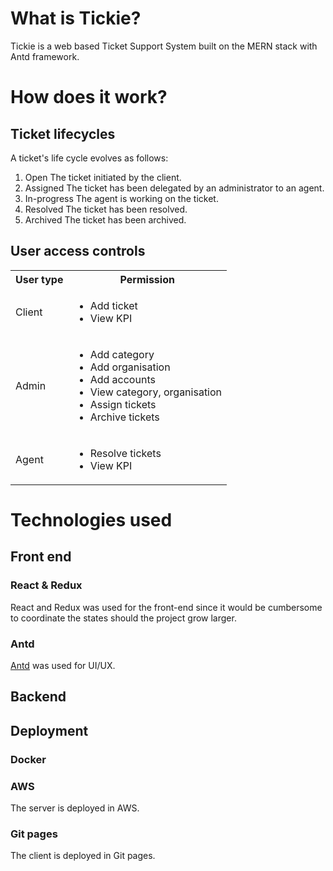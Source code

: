 # What is Tickie?
Tickie is a web based Ticket Support System built on the MERN stack with Antd framework.

# How does it work?
## Ticket lifecycles
A ticket's life cycle evolves as follows:
1. Open
The ticket initiated by the client.
2. Assigned
The ticket has been delegated by an administrator to an agent.
3. In-progress
The agent is working on the ticket.
4. Resolved
The ticket has been resolved.
5. Archived
The ticket has been archived.

## User access controls
<table>
  <tbody>
    <tr>
      <th>User type</th>
      <th>Permission</th>
    </tr>
    <tr>
      <td>Client</td>
      <td>
        <ul>
          <li>Add ticket</li>
          <li>View KPI</li>
        </ul>
      </td>
    </tr>
    <tr>
      <td>Admin</td>
      <td>
        <ul>
          <li>Add category</li>
          <li>Add organisation</li>
          <li>Add accounts</li>
          <li>View category, organisation</li>
          <li>Assign tickets</li>
          <li>Archive tickets</li>
        </ul>
      </td>
    </tr>
    <tr>
      <td>Agent</td>
      <td>
        <ul>
          <li>Resolve tickets</li>
          <li>View KPI</li>
        </ul>
      </td>
    </tr>
  </tbody>
</table>

# Technologies used
## Front end
### React & Redux
React and Redux was used for the front-end since it would be cumbersome to coordinate the states should the project grow larger.
### Antd
[Antd](https://ant.design/) was used for UI/UX.
## Backend 

## Deployment
### Docker
### AWS
The server is deployed in AWS.
### Git pages
The client is deployed in Git pages.


